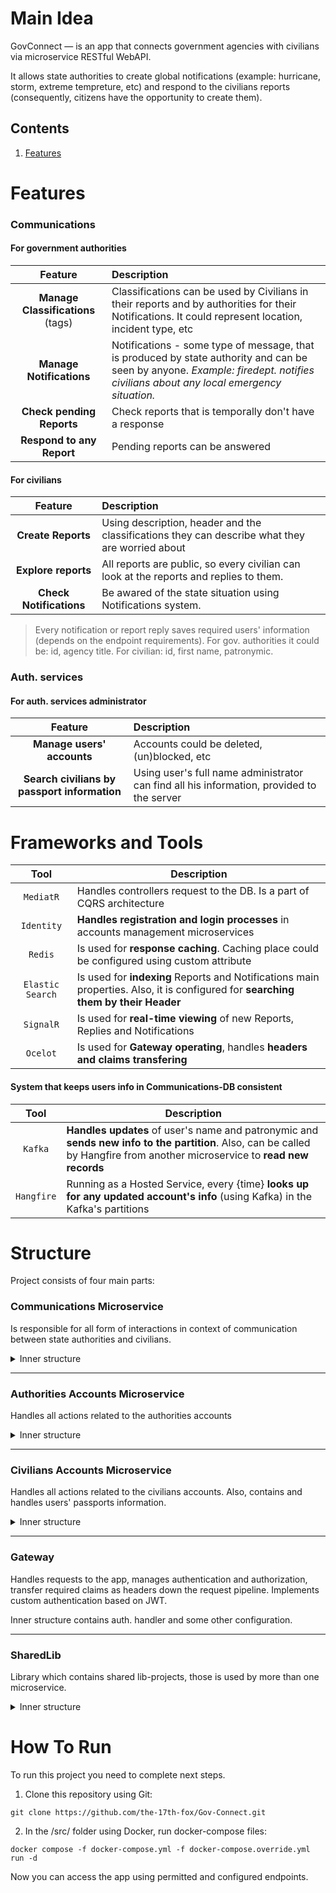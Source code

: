 # Main Idea

GovConnect — is an app that connects government agencies with civilians via microservice RESTful WebAPI.

It allows state authorities to create global notifications (example: hurricane, storm, extreme tempreture, etc) and respond to the civilians reports (consequently, citizens have the opportunity to create them).

## Contents
1. [Features](#Features)

# Features

### Communications

#### For government authorities

| Feature | Description |
|     :---:      |     :---     |
| **Manage Classifications** (tags) | Classifications can be used by Civilians in their reports and by authorities for their Notifications. It could represent location, incident type, etc    |
| **Manage Notifications**       |  Notifications - some type of message, that is produced by state authority and can be seen by anyone. *Example: firedept. notifies civilians about any local emergency situation.* |
| **Check pending Reports** | Check reports that is temporally don't have a response |
|**Respond to any Report**|Pending reports can be answered|

#### For civilians

| Feature | Description |
|     :---:      |     :---     |
| **Create Reports** | Using description, header and the classifications they can describe what they are worried about |
| **Explore reports** | All reports are public, so every civilian can look at the reports and replies to them. |
| **Check Notifications** | Be awared of the state situation using Notifications system. |

> Every notification or report reply saves required users' information (depends on the endpoint requirements). For gov. authorities it could be: id, agency title. For civilian: id, first name, patronymic.

### Auth. services

#### For auth. services administrator

| Feature | Description |
|     :---:      |     :---     |
| **Manage users' accounts** | Accounts could be deleted, (un)blocked, etc |
| **Search civilians by passport information** | Using user's full name administrator can find all his information, provided to the server |

# Frameworks and Tools

| Tool | Description |
| :----: | ---- |
| `MediatR` | Handles controllers request to the DB. Is a part of CQRS architecture |
| `Identity` | **Handles registration and login processes** in accounts management microservices |
| `Redis` | Is used for **response caching**. Caching place could be configured using custom attribute |
| `Elastic Search` | Is used for **indexing** Reports and Notifications main properties. Also, it is configured for **searching them by their Header** |
| `SignalR` | Is used for **real-time viewing** of new Reports, Replies and Notifications |
| `Ocelot` | Is used for **Gateway operating**, handles **headers and claims transfering** |

#### System that keeps users info in Communications-DB consistent
| Tool | Description |
| :----: | ---- |
| `Kafka` | **Handles updates** of user's name and patronymic and **sends new info to the partition**. Also, can be called by Hangfire from another microservice to **read new records** |
| `Hangfire` | Running as a Hosted Service, every {time} **looks up for any updated account's info** (using Kafka) in the Kafka's partitions |

# Structure

Project consists of four main parts: 
### Communications Microservice
Is responsible for all form of interactions in context of communication between state authorities and civilians.

<details>
<summary>Inner structure</summary>

* API - contains controllers, microservice configuration, some viewmodels
* Infrastructure - contains repositories, db-context, utilities
* Application - implements CQRS pattern using MediatR, contains command, querries
* Core - is responsible for business requirements. Contains db-models, interfaces
* SignalR - contains signalR hubs and configuration
* Hangfire - contains hangfire interfaces and services implementation

</details>

_______
### Authorities Accounts Microservice
Handles all actions related to the authorities accounts

<details>
<summary>Inner structure</summary>

* API - contains controllers, microservice configuration, some viewmodels, middlewares
* Infrastructure - contains repositories, db-context, utilities
* Application - imeplement bussiness logic, contains viewmodels and services
* Core - is responsible for business requirements. Contains db-models, interfaces

</details>

_______
### Civilians Accounts Microservice
Handles all actions related to the civilians accounts. Also, contains and handles users' passports information.

<details>
<summary>Inner structure</summary>

* API - contains controllers, microservice configuration, some viewmodels, middlewares
* Infrastructure - contains repositories, db-context, utilities
* Application - imeplement bussiness logic, contains viewmodels and services
* Core - is responsible for business requirements. Contains db-models, interfaces

</details>

_______
### Gateway
Handles requests to the app, manages authentication and authorization, transfer required claims as headers down the request pipeline.
Implements custom authentication based on JWT.

Inner structure contains auth. handler and some other configuration.
_______
### SharedLib
Library which contains shared lib-projects, those is used by more than one microservice.

<details>
<summary>Inner structure</summary>

* Elastic Search - contains custom exceptions, configuration, interfaces and middlewares
* Exception Handler - contains global custom exceptions and exception handling middleware
* Kafka - contains configuration, interfaces, serializers and consumer+producer classes
* Redis - contains custom attribute, interfaces, implementations, utilities, configuration

</details>


# How To Run

To run this project you need to complete next steps.

1. Clone this repository using Git: 
```gitattributes
git clone https://github.com/the-17th-fox/Gov-Connect.git
```
2. In the /src/ folder using Docker, run docker-compose files:
```gitattributes
docker compose -f docker-compose.yml -f docker-compose.override.yml run -d
```
Now you can access the app using permitted and configured endpoints.
